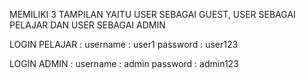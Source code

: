 MEMILIKI 3 TAMPILAN YAITU USER SEBAGAI GUEST, USER SEBAGAI PELAJAR DAN USER SEBAGAI ADMIN

LOGIN PELAJAR : 
username : user1
password : user123

LOGIN ADMIN : 
username : admin
password : admin123
